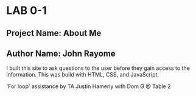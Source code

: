 # LAB 0-1
## Project Name: About Me
## Author Name: John Rayome


I built this site to ask questions to the user before they gain access to the information. This was build with HTML, CSS, and JavaScript.


'For loop' assistance by TA Justin Hamerly with Dom G @ Table 2